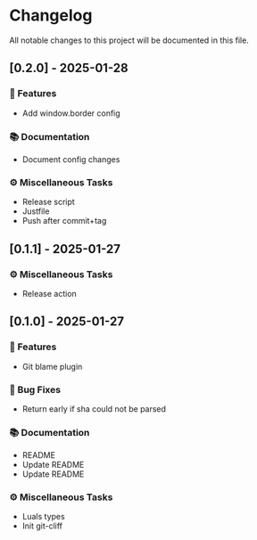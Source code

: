 # Changelog

All notable changes to this project will be documented in this file.

## [0.2.0] - 2025-01-28

### 🚀 Features

- Add window.border config

### 📚 Documentation

- Document config changes

### ⚙️ Miscellaneous Tasks

- Release script
- Justfile
- Push after commit+tag

## [0.1.1] - 2025-01-27

### ⚙️ Miscellaneous Tasks

- Release action

## [0.1.0] - 2025-01-27

### 🚀 Features

- Git blame plugin

### 🐛 Bug Fixes

- Return early if sha could not be parsed

### 📚 Documentation

- README
- Update README
- Update README

### ⚙️ Miscellaneous Tasks

- Luals types
- Init git-cliff

<!-- generated by git-cliff -->
